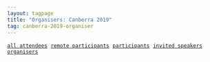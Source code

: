 ```yaml
---
layout: tagpage
title: "Organisers: Canberra 2019"
tag: canberra-2019-organiser
---
```

<a href="/tag/canberra-2019"><code><nobr>all attendees</nobr></code></a>&nbsp;
<a href="/tag/canberra-2019-remote"><code><nobr>remote participants</nobr></code></a>&nbsp;
<a href="/tag/canberra-2019-participant"><code><nobr>participants</nobr></code></a>&nbsp;
<a href="/tag/canberra-2019-speaker"><code><nobr>invited speakers</nobr></code></a>&nbsp;
<a href="/tag/canberra-2019-organiser"><code><nobr>organisers</nobr></code></a>